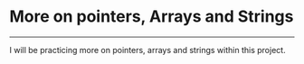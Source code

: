 # More on pointers, Arrays and Strings
---------------------------------------

I will be practicing more on pointers, arrays and strings within this project. 
